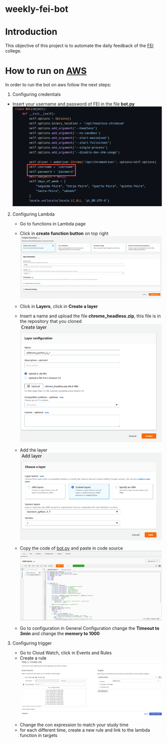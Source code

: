 # weekly-fei-bot

# Introduction
This objective of this project is to automate the daily feedback of the [FEI](https://portal.fei.edu.br/) college.

# How to run on [AWS](https://aws.amazon.com/)
In order to run the bot on aws follow the next steps:

1. Configuring credentials
  - Insert your username and password of FEI in the file **bot.py**
  ![](images/credentials.png)

2. Configuring Lambda
   - Go to functions in Lambda page
   - Click in **create function button** on top right
     ![](images/createLambdaFunction.png)
   - Click in **Layers**, click in **Create a layer**
   - Insert a name and upload the file **chrome_headless.zip**, this file is in the repository that you cloned
     ![](images/createLambda.png)
   - Add the layer
     ![](images/addLayer.png)

   - Copy the code of [bot.py](https://github.com/henriquevital00/weekly-fei-bot/blob/main/bot.py) and paste in code source
     ![](images/codeSource.png)

   - Go to configuration in General Configuration change the **Timeout to 3min** and change the **memory to 1000**

3. Configuring trigger
   - Go to Cloud Watch, click in Events and Rules
   - Create a rule
     ![](images/createRule.png)
   - Change the con expression to match your study time
   - for each different time, create a new rule and link to the lambda function in targets